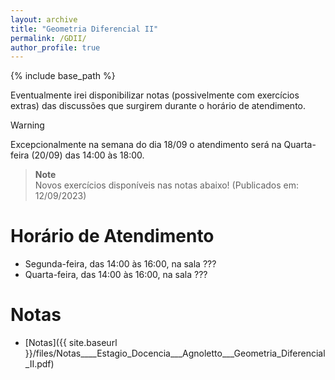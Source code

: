 ```yaml
---
layout: archive
title: "Geometria Diferencial II"
permalink: /GDII/
author_profile: true
---
```


{% include base_path %}

Eventualmente irei disponibilizar notas (possivelmente com exercícios extras) das discussões que surgirem durante o horário de atendimento.

> [!WARNING]     
> Excepcionalmente na semana do dia 18/09 o atendimento será na Quarta-feira (20/09) das 14:00 às 18:00.

> **Note**   
> Novos exercícios disponíveis nas notas abaixo! (Publicados em: 12/09/2023) 

# Horário de Atendimento

- Segunda-feira, das 14:00 às 16:00, na sala ???
- Quarta-feira, das 14:00 às 16:00, na sala ???

# Notas

- [Notas]({{ site.baseurl }}/files/Notas____Estagio_Docencia___Agnoletto___Geometria_Diferencial_II.pdf)
  
